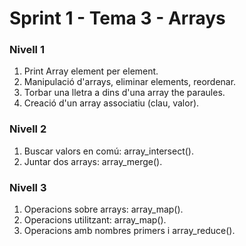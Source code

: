 # Sprint 1 - Tema 3 - Arrays

### Nivell 1
1) Print Array element per element.
2) Manipulació d'arrays, eliminar elements, reordenar.
3) Torbar una lletra a dins d'una array the paraules.
4) Creació d'un array associatiu (clau, valor).

### Nivell 2
1) Buscar valors en comú: array_intersect().
2) Juntar dos arrays: array_merge().

### Nivell 3
1) Operacions sobre arrays: array_map().
2) Operacions utilitzant: array_map().
3) Operacions amb nombres primers i array_reduce().


